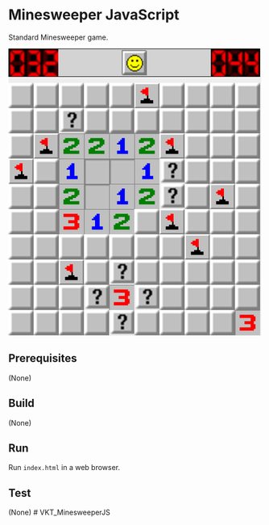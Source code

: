 # Minesweeper JavaScript
Standard Minesweeper game.

![splash](images/splash.png)


## Prerequisites
(None)

## Build
(None)

## Run
Run `index.html` in a web browser.

## Test
(None)
#   V K T _ M i n e s w e e p e r J S 
 
 